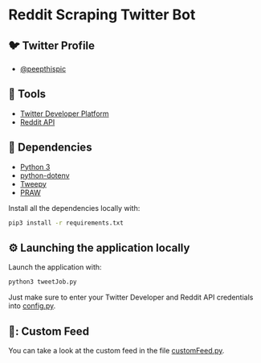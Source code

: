<h1>
  Reddit Scraping Twitter Bot
</h1>

## :bird: Twitter Profile

- [@peepthispic](https://twitter.com/PeepThisPic)

## :hammer: Tools

- [Twitter Developer Platform](https://developer.twitter.com/en)
- [Reddit API](https://www.reddit.com/dev/api/)

## :bookmark_tabs: Dependencies

- [Python 3](https://www.python.org/downloads/)
- [python-dotenv](https://pypi.org/project/python-dotenv/)
- [Tweepy](https://www.tweepy.org/)
- [PRAW](https://praw.readthedocs.io/en/stable/)

Install all the dependencies locally with:

```bash
pip3 install -r requirements.txt
```

## :gear: Launching the application locally

Launch the application with:

```bash
python3 tweetJob.py
```

Just make sure to enter your Twitter Developer and Reddit API credentials into [config.py](https://github.com/potternate/twitterbot/blob/main/config.py). 


## 📜: Custom Feed

You can take a look at the custom feed in the file [customFeed.py](https://github.com/potternate/twitterbot/blob/main/customFeed.py). 

